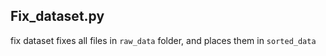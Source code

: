
## Fix_dataset.py

fix dataset fixes all files in `raw_data` folder, and places them in `sorted_data`

